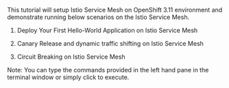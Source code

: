 This tutorial will setup Istio Service Mesh on OpenShift 3.11 environment and demonstrate running below scenarios on the Istio Service Mesh. 

1. Deploy Your First Hello-World Application on Istio Service Mesh

2. Canary Release and dynamic traffic shifting on Istio Service Mesh

3. Circuit Breaking on Istio Service Mesh

Note: You can type the commands provided in the left hand pane in the terminal window or simply click to execute.